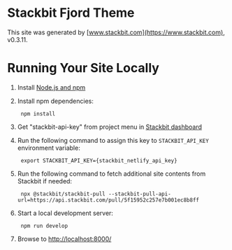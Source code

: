 # Stackbit Fjord Theme

This site was generated by [www.stackbit.com](https://www.stackbit.com), v0.3.11.

# Running Your Site Locally

1. Install [Node.js and npm](https://nodejs.org/en/)

1. Install npm dependencies:

        npm install

1. Get "stackbit-api-key" from project menu in [Stackbit dashboard](https://app.stackbit.com/dashboard)

1. Run the following command to assign this key to `STACKBIT_API_KEY` environment variable:

        export STACKBIT_API_KEY={stackbit_netlify_api_key}

1. Run the following command to fetch additional site contents from Stackbit if needed:

        npx @stackbit/stackbit-pull --stackbit-pull-api-url=https://api.stackbit.com/pull/5f15952c257e7b001ec8b8ff

1. Start a local development server:

        npm run develop

1. Browse to [http://localhost:8000/](http://localhost:8000/)
